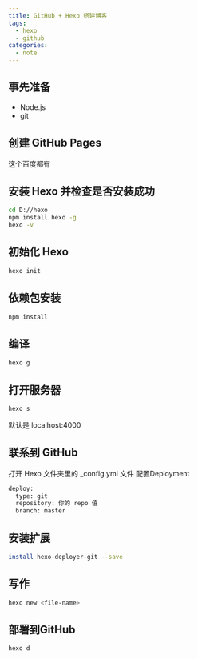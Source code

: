 ```yaml
---
title: GitHub + Hexo 搭建博客
tags: 
  - hexo
  - github
categories: 
  - note
---
```


## 事先准备

* Node.js
* git

## 创建 GitHub Pages
这个百度都有

## 安装 Hexo 并检查是否安装成功

``` bash
cd D://hexo
npm install hexo -g
hexo -v
```

## 初始化 Hexo

``` bash
hexo init
```

## 依赖包安装

``` bash
npm install
```

## 编译

``` bash
hexo g
```

## 打开服务器

``` bash
hexo s
```

默认是 localhost:4000

## 联系到 GitHub

打开 Hexo 文件夹里的 _config.yml 文件
配置Deployment

``` bash
deploy:
  type: git
  repository: 你的 repo 值
  branch: master
```

## 安装扩展

``` bash
install hexo-deployer-git --save
```

## 写作

``` bash
hexo new <file-name>
```

## 部署到GitHub

``` bash
hexo d
```